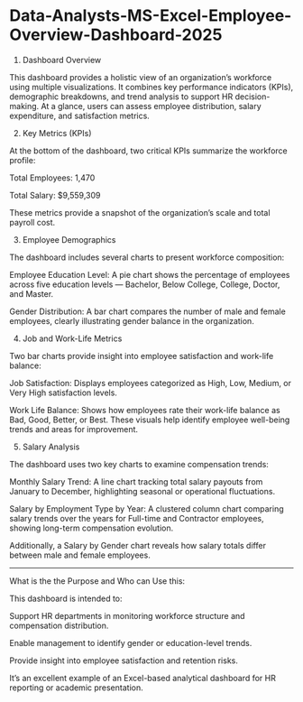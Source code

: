 # Data-Analysts-MS-Excel-Employee-Overview-Dashboard-2025
1. Dashboard Overview

This dashboard provides a holistic view of an organization’s workforce using multiple visualizations. It combines key performance indicators (KPIs), demographic breakdowns, and trend analysis to support HR decision-making.
At a glance, users can assess employee distribution, salary expenditure, and satisfaction metrics.

2. Key Metrics (KPIs)

At the bottom of the dashboard, two critical KPIs summarize the workforce profile:

Total Employees: 1,470

Total Salary: $9,559,309

These metrics provide a snapshot of the organization’s scale and total payroll cost.

3. Employee Demographics

The dashboard includes several charts to present workforce composition:

Employee Education Level: A pie chart shows the percentage of employees across five education levels — Bachelor, Below College, College, Doctor, and Master.

Gender Distribution: A bar chart compares the number of male and female employees, clearly illustrating gender balance in the organization.

4. Job and Work-Life Metrics

Two bar charts provide insight into employee satisfaction and work-life balance:

Job Satisfaction: Displays employees categorized as High, Low, Medium, or Very High satisfaction levels.

Work Life Balance: Shows how employees rate their work-life balance as Bad, Good, Better, or Best.
These visuals help identify employee well-being trends and areas for improvement.

5. Salary Analysis

The dashboard uses two key charts to examine compensation trends:

Monthly Salary Trend: A line chart tracking total salary payouts from January to December, highlighting seasonal or operational fluctuations.

Salary by Employment Type by Year: A clustered column chart comparing salary trends over the years for Full-time and Contractor employees, showing long-term compensation evolution.

Additionally, a Salary by Gender chart reveals how salary totals differ between male and female employees.

--------------------------------------------------------------------------------------------

What is the the Purpose and Who can Use this:

This dashboard is intended to:

Support HR departments in monitoring workforce structure and compensation distribution.

Enable management to identify gender or education-level trends.

Provide insight into employee satisfaction and retention risks.

It’s an excellent example of an Excel-based analytical dashboard for HR reporting or academic presentation.

